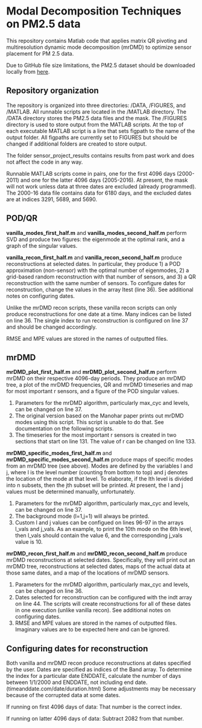 # Modal Decomposition Techniques on PM2.5 data

This repository contains Matlab code that applies matrix QR pivoting and multiresolution dynamic mode decomposition (mrDMD) to optimize sensor placement for PM
2.5 data. 

Due to GitHub file size limitations, the PM2.5 dataset should be downloaded locally from [here](https://zenodo.org/record/5809461#.YzEJFnbMLtU).

## Repository organization

The repository is organized into three directories: /DATA, /FIGURES, and /MATLAB. All runnable scripts are located in the /MATLAB directory. The /DATA directory stores the PM2.5 data files and the mask. The /FIGURES directory is used to store output from the MATLAB scripts. At the top of each executable MATLAB script is a line that sets figpath to the name of the output folder. All figpaths are currently set to FIGURES but should be changed if additional folders are created to store output. 

The folder sensor_project_results contains results from past work and does not affect the code in any way.

Runnable MATLAB scripts come in pairs, one for the first 4096 days (2000-2011) and one for the latter 4096 days (2005-2016). At present, the mask will not work unless data at three dates are excluded (already programmed). The 2000-16 data file contains data for 6180 days, and the excluded dates are at indices 3291, 5689, and 5690.

## POD/QR 

**vanilla_modes_first_half.m** and **vanilla_modes_second_half.m** perform SVD and produce two figures: the eigenmode at the optimal rank, and a graph of the singular values.

**vanilla_recon_first_half.m** and **vanilla_recon_second_half.m** produce reconstructions at selected dates. In particular, they produce 1) a POD approximation (non-sensor) with the optimal number of eigenmodes, 2) a grid-based random reconstruction with that number of sensors, and 3) a QR reconstruction with the same number of sensors. To configure dates for reconstruction, change the values in the array Itest (line 36). See additional notes on configuring dates.

Unlike the mrDMD recon scripts, these vanilla recon scripts can only produce reconstructions for one date at a time. Many indices can be listed on line 36. The single index to run reconstruction is configured on line 37 and should be changed accordingly.

RMSE and MPE values are stored in the names of outputted files.

## mrDMD

**mrDMD_plot_first_half.m** and **mrDMD_plot_second_half.m** perform mrDMD on their respective 4096-day periods. They produce an mrDMD tree, a plot of the mrDMD frequencies, QR and mrDMD timeseries and map for most important r sensors, and a figure of the POD singular values. 
1. Parameters for the mrDMD algorithm, particularly max_cyc and levels, can be changed on line 37. 
2. The original version based on the Manohar paper prints out mrDMD modes using this script. This script is unable to do that. See documentation on the following scripts.
3. The timeseries for the most important r sensors is created in two sections that start on line 131. The value of r can be changed on line 133.

**mrDMD_specific_modes_first_half.m** and **mrDMD_specific_modes_second_half.m** produce maps of specific modes from an mrDMD tree (see above). Modes are defined by the variables l and j, where l is the level number (counting from bottom to top) and j denotes the location of the mode at that level. To elaborate, if the lth level is divided into n subsets, then the jth subset will be printed. At present, the l and j values must be determined manually, unfortunately.
1. Parameters for the mrDMD algorithm, particularly max_cyc and levels, can be changed on line 37.
2. The background mode (l=1,j=1) will always be printed.
3. Custom l and j values can be configued on lines 96-97 in the arrays l_vals and j_vals. As an example, to print the 10th mode on the 6th level, then l_vals should contain the value 6, and the corresponding j_vals value is 10.

**mrDMD_recon_first_half.m** and **mrDMD_recon_second_half.m** produce mrDMD reconstructions at selected dates. Specifically, they will print out an mrDMD tree, reconstructions at selected dates, maps of the actual data at those same dates, and a map of the locations of mrDMD sensors.

1. Parameters for the mrDMD algorithm, particularly max_cyc and levels, can be changed on line 36. 
2. Dates selected for reconstruction can be configured with the indt array on line 44. The scripts will create reconstructions for all of these dates in one execution (unlike vanilla recon). See additional notes on configuring dates.
3. RMSE and MPE values are stored in the names of outputted files. Imaginary values are to be expected here and can be ignored.

## Configuring dates for reconstruction

Both vanilla and mrDMD recon produce reconstructions at dates specified by the user. Dates are specified as indices of the Band array. To determine the index for a particular date ENDDATE, calculate the number of days between 1/1/2000 and ENDDATE, not including end date. (timeanddate.com/date/duration.html) Some adjustments may be necessary because of the corrupted data at some dates.

If running on first 4096 days of data:
That number is the correct index.

If running on latter 4096 days of data:
Subtract 2082 from that number.

